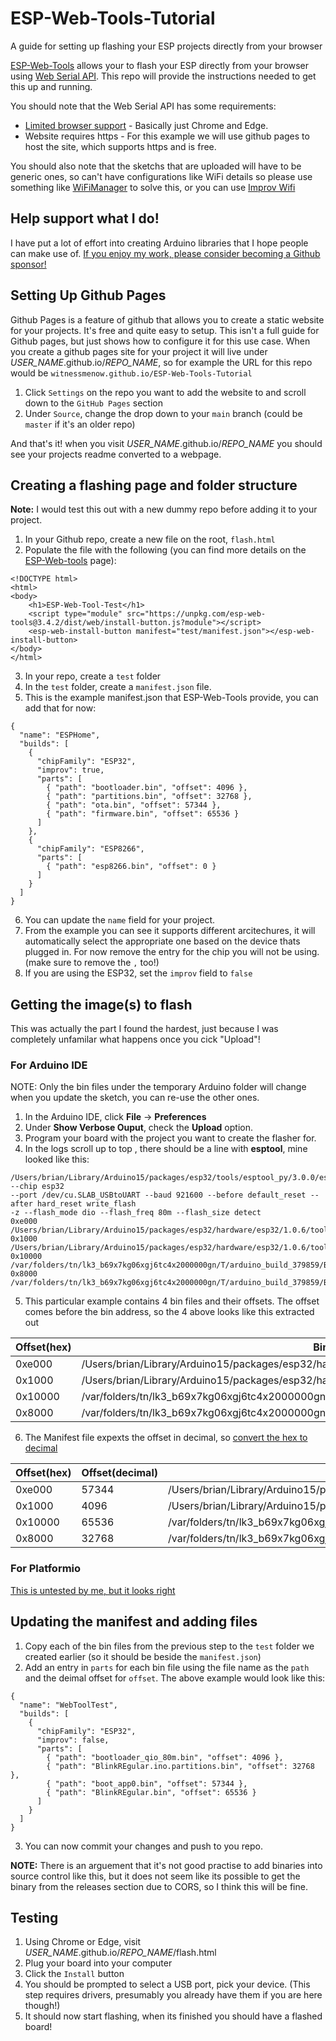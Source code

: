 # ESP-Web-Tools-Tutorial
A guide for setting up flashing your ESP projects directly from your browser

[ESP-Web-Tools](https://esphome.github.io/esp-web-tools/) allows your to flash your ESP directly from your browser using [Web Serial API](https://developer.mozilla.org/en-US/docs/Web/API/Web_Serial_API). This repo will provide the instructions needed to get this up and running.

You should note that the Web Serial API has some requirements:

- [Limited browser support](https://developer.mozilla.org/en-US/docs/Web/API/Serial) - Basically just Chrome and Edge.
- Website requires https - For this example we will use github pages to host the site, which supports https and is free.

You should also note that the sketchs that are uploaded will have to be generic ones, so can't have configurations like WiFi details so please use something like [WiFiManager](https://github.com/tzapu/WiFiManager) to solve this, or you can use [Improv Wifi](https://www.improv-wifi.com/)


## Help support what I do!

I have put a lot of effort into creating Arduino libraries that I hope people can make use of. [If you enjoy my work, please consider becoming a Github sponsor!](https://github.com/sponsors/witnessmenow/)


## Setting Up Github Pages

Github Pages is a feature of github that allows you to create a static website for your projects. It's free and quite easy to setup. This isn't a full guide for Github pages, but just shows how to configure it for this use case. When you create a github pages site for your project it will live under *USER_NAME*.github.io/*REPO_NAME*, so for example the URL for this repo would be `witnessmenow.github.io/ESP-Web-Tools-Tutorial`

1. Click `Settings` on the repo you want to add the website to and scroll down to the `GitHub Pages` section
2. Under `Source`, change the drop down to your `main` branch (could be `master` if it's an older repo) 

And that's it! when you visit *USER_NAME*.github.io/*REPO_NAME* you should see your projects readme converted to a webpage.

## Creating a flashing page and folder structure

**Note:** I would test this out with a new dummy repo before adding it to your project.

1. In your Github repo, create a new file on the root, `flash.html`
2. Populate the file with the following (you can find more details on the [ESP-Web-tools](https://esphome.github.io/esp-web-tools/) page):
```
<!DOCTYPE html>
<html>
<body>
    <h1>ESP-Web-Tool-Test</h1>
    <script type="module" src="https://unpkg.com/esp-web-tools@3.4.2/dist/web/install-button.js?module"></script>
    <esp-web-install-button manifest="test/manifest.json"></esp-web-install-button>
</body>
</html>
```
3. In your repo, create a `test` folder
4. In the `test` folder, create a `manifest.json` file.
5. This is the example manifest.json that ESP-Web-Tools provide, you can add that for now:
```
{
  "name": "ESPHome",
  "builds": [
    {
      "chipFamily": "ESP32",
      "improv": true,
      "parts": [
        { "path": "bootloader.bin", "offset": 4096 },
        { "path": "partitions.bin", "offset": 32768 },
        { "path": "ota.bin", "offset": 57344 },
        { "path": "firmware.bin", "offset": 65536 }
      ]
    },
    {
      "chipFamily": "ESP8266",
      "parts": [
        { "path": "esp8266.bin", "offset": 0 }
      ]
    }
  ]
}
```
6. You can update the `name` field for your project.
7. From the example you can see it supports different arcitechures, it will automatically select the appropriate one based on the device thats plugged in. For now remove the entry for the chip you will not be using. (make sure to remove the `,` too!)
8. If you are using the ESP32, set the `improv` field to `false`

## Getting the image(s) to flash

This was actually the part I found the hardest, just because I was completely unfamilar what happens once you cick "Upload"!

### For Arduino IDE

NOTE: Only the bin files under the temporary Arduino folder will change when you update the sketch, you can re-use the other ones.

1. In the Arduino IDE, click **File** -> **Preferences**
2. Under **Show Verbose Ouput**, check the **Upload** option.
3. Program your board with the project you want to create the flasher for.
4. In the logs scroll up to top , there should be a line with **esptool**, mine looked like this:
```
/Users/brian/Library/Arduino15/packages/esp32/tools/esptool_py/3.0.0/esptool --chip esp32 
--port /dev/cu.SLAB_USBtoUART --baud 921600 --before default_reset --after hard_reset write_flash 
-z --flash_mode dio --flash_freq 80m --flash_size detect 
0xe000 /Users/brian/Library/Arduino15/packages/esp32/hardware/esp32/1.0.6/tools/partitions/boot_app0.bin 
0x1000 /Users/brian/Library/Arduino15/packages/esp32/hardware/esp32/1.0.6/tools/sdk/bin/bootloader_qio_80m.bin 
0x10000 /var/folders/tn/lk3_b69x7kg06xgj6tc4x2000000gn/T/arduino_build_379859/BlinkREgular.ino.bin 
0x8000 /var/folders/tn/lk3_b69x7kg06xgj6tc4x2000000gn/T/arduino_build_379859/BlinkREgular.ino.partitions.bin 

```
5. This particular example contains 4 bin files and their offsets. The offset comes before the bin address, so the 4 above looks like this extracted out

| Offset(hex) | Bin Location |
| ----------- | ------------ |
|0xe000|/Users/brian/Library/Arduino15/packages/esp32/hardware/esp32/1.0.6/tools/partitions/boot_app0.bin|
|0x1000|/Users/brian/Library/Arduino15/packages/esp32/hardware/esp32/1.0.6/tools/sdk/bin/bootloader_qio_80m.bin|
|0x10000|/var/folders/tn/lk3_b69x7kg06xgj6tc4x2000000gn/T/arduino_build_379859/BlinkREgular.ino.bin|
|0x8000|/var/folders/tn/lk3_b69x7kg06xgj6tc4x2000000gn/T/arduino_build_379859/BlinkREgular.ino.partitions.bin|

6. The Manifest file expexts the offset in decimal, so [convert the hex to decimal](https://www.rapidtables.com/convert/number/hex-to-decimal.html)

| Offset(hex) | Offset(decimal) | Bin Location |
| ----------- | --------------- | ------------ |
|0xe000|57344|/Users/brian/Library/Arduino15/packages/esp32/hardware/esp32/1.0.6/tools/partitions/boot_app0.bin|
|0x1000|4096|/Users/brian/Library/Arduino15/packages/esp32/hardware/esp32/1.0.6/tools/sdk/bin/bootloader_qio_80m.bin|
|0x10000|65536|/var/folders/tn/lk3_b69x7kg06xgj6tc4x2000000gn/T/arduino_build_379859/BlinkREgular.ino.bin|
|0x8000|32768|/var/folders/tn/lk3_b69x7kg06xgj6tc4x2000000gn/T/arduino_build_379859/BlinkREgular.ino.partitions.bin|

### For Platformio

[This is untested by me, but it looks right](https://community.platformio.org/t/export-of-binary-firmware-files-for-esp32-download-tool/9253/2)

## Updating the manifest and adding files

1. Copy each of the bin files from the previous step to the `test` folder we created earlier (so it should be beside the `manifest.json`)
2. Add an entry in `parts` for each bin file using the file name as the `path` and the deimal offset for `offset`. The above example would look like this:
```
{
  "name": "WebToolTest",
  "builds": [
    {
      "chipFamily": "ESP32",
      "improv": false,
      "parts": [
        { "path": "bootloader_qio_80m.bin", "offset": 4096 },
        { "path": "BlinkREgular.ino.partitions.bin", "offset": 32768 },
        { "path": "boot_app0.bin", "offset": 57344 },
        { "path": "BlinkREgular.bin", "offset": 65536 }
      ]
    }
  ]
}
```
3. You can now commit your changes and push to you repo.

**NOTE:** There is an arguement that it's not good practise to add binaries into source control like this, but it does not seem like its possible to get the binary from the releases section due to CORS, so I think this will be fine.

## Testing

1. Using Chrome or Edge, visit *USER_NAME*.github.io/*REPO_NAME*/flash.html
2. Plug your board into your computer
3. Click the `Install` button
4. You should be prompted to select a USB port, pick your device. (This step requires drivers, presumably you already have them if you are here though!)
5. It should now start flashing, when its finished you should have a flashed board!
